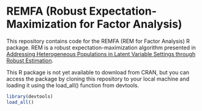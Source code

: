 # REMFA (Robust Expectation-Maximization for Factor Analysis)

This repository contains code for the REMFA (REM for Factor Analysis) R package. REM is a robust expectation-maximization algorithm presented in [Addressing Heterogeneous Populations in Latent Variable Settings through Robust Estimation](https://doi.org/10.1037/met0000413 "https://doi.org/10.1037/met0000413").

This R package is not yet available to download from CRAN, but you can access the package by cloning this repository to your local machine and loading it using the load_all() function from devtools.

``` r
library(devtools)
load_all()
```

